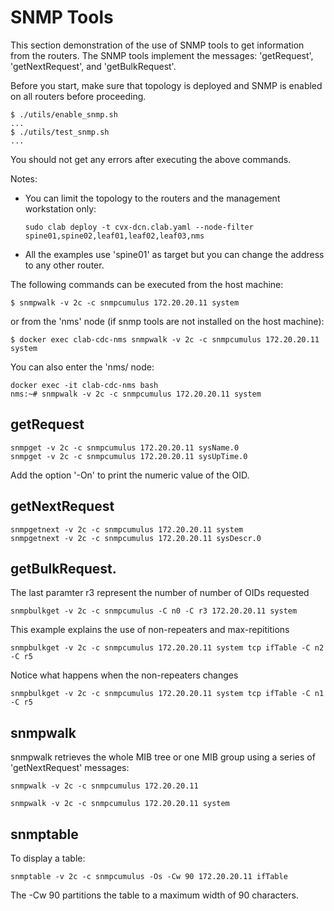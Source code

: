 # SNMP Tools

This section demonstration of the use of SNMP tools to get information from the routers. The SNMP tools implement the messages: 'getRequest', 'getNextRequest', and 'getBulkRequest'.

Before you start, make sure that topology is deployed and SNMP is enabled on all routers before proceeding.

```
$ ./utils/enable_snmp.sh
...
$ ./utils/test_snmp.sh
...
```

You should not get any errors after executing the above commands.

Notes:

- You can limit the topology to the routers and the management workstation only:

   ```
   sudo clab deploy -t cvx-dcn.clab.yaml --node-filter spine01,spine02,leaf01,leaf02,leaf03,nms
   ```

- All the examples use 'spine01' as target but you can change the address to any other router.


The following commands can be executed from the host machine:

```
$ snmpwalk -v 2c -c snmpcumulus 172.20.20.11 system
```

or from the 'nms' node (if snmp tools are not installed on the host machine):

```
$ docker exec clab-cdc-nms snmpwalk -v 2c -c snmpcumulus 172.20.20.11 system
```

You can also enter the 'nms/ node:

```
docker exec -it clab-cdc-nms bash
nms:~# snmpwalk -v 2c -c snmpcumulus 172.20.20.11 system
```

## getRequest

```
snmpget -v 2c -c snmpcumulus 172.20.20.11 sysName.0
snmpget -v 2c -c snmpcumulus 172.20.20.11 sysUpTime.0
```

Add the option '-On' to print the numeric value of the OID.


## getNextRequest

```
snmpgetnext -v 2c -c snmpcumulus 172.20.20.11 system
snmpgetnext -v 2c -c snmpcumulus 172.20.20.11 sysDescr.0
```


## getBulkRequest.

The last paramter r3 represent the number of number of OIDs requested

```
snmpbulkget -v 2c -c snmpcumulus -C n0 -C r3 172.20.20.11 system
```

This example explains the use of non-repeaters and max-repititions

```
snmpbulkget -v 2c -c snmpcumulus 172.20.20.11 system tcp ifTable -C n2 -C r5
```

Notice what happens when the non-repeaters changes

```
snmpbulkget -v 2c -c snmpcumulus 172.20.20.11 system tcp ifTable -C n1 -C r5
```

## snmpwalk

snmpwalk retrieves the whole MIB tree or one MIB group using a series of 'getNextRequest' messages:

```
snmpwalk -v 2c -c snmpcumulus 172.20.20.11
```

```
snmpwalk -v 2c -c snmpcumulus 172.20.20.11 system
```

## snmptable

To display a table:

```
snmptable -v 2c -c snmpcumulus -Os -Cw 90 172.20.20.11 ifTable
```

The -Cw 90 partitions the table to a maximum width of 90 characters.
